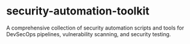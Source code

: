 # security-automation-toolkit
A comprehensive collection of security automation scripts and tools for DevSecOps pipelines, vulnerability scanning, and security testing.
